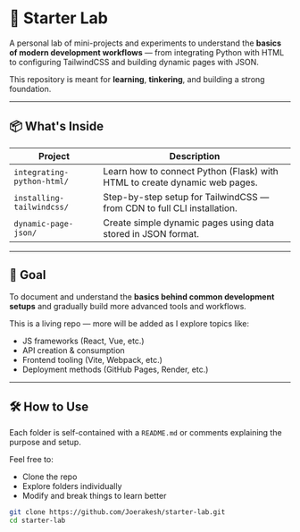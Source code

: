 # 🚀 Starter Lab

A personal lab of mini-projects and experiments to understand the **basics of modern development workflows** — from integrating Python with HTML to configuring TailwindCSS and building dynamic pages with JSON.

This repository is meant for **learning**, **tinkering**, and building a strong foundation.

---

## 📦 What's Inside

| Project | Description |
|--------|-------------|
| `integrating-python-html/` | Learn how to connect Python (Flask) with HTML to create dynamic web pages. |
| `installing-tailwindcss/` | Step-by-step setup for TailwindCSS — from CDN to full CLI installation. |
| `dynamic-page-json/` | Create simple dynamic pages using data stored in JSON format. |

---

## 🎯 Goal

To document and understand the **basics behind common development setups** and gradually build more advanced tools and workflows.

This is a living repo — more will be added as I explore topics like:

- JS frameworks (React, Vue, etc.)
- API creation & consumption
- Frontend tooling (Vite, Webpack, etc.)
- Deployment methods (GitHub Pages, Render, etc.)

---

## 🛠 How to Use

Each folder is self-contained with a `README.md` or comments explaining the purpose and setup.

Feel free to:

- Clone the repo
- Explore folders individually
- Modify and break things to learn better

```bash
git clone https://github.com/Joerakesh/starter-lab.git
cd starter-lab
